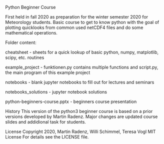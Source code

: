 Python Beginner Course

First held in fall 2020 as preparation for the winter semester 2020 for Meteorology students. Basic course to get to know python with the goal of plotting quicklooks from common used netCDF4 files and do some mathematical operations.

Folder content:

cheatsheet -  sheets for a quick lookup of basic python, numpy, matplotlib, scipy, etc. routines 

example_project - funktionen.py contains multiple functions and script.py, the main program of this example project

notebooks - blank jupyter notebooks to fill out for lectures and seminars

notebooks_solutions - jupyter notebook solutions

python-beginners-course.pptx - beginners course presentation


History
This version of the python3 beginner course is based on a prior versions developed by Martin Radenz. Major changes are updated course slides and addidional task for students.

License
Copyright 2020, Martin Radenz, Willi Schimmel, Teresa Vogl MIT License For details see the LICENSE file.
